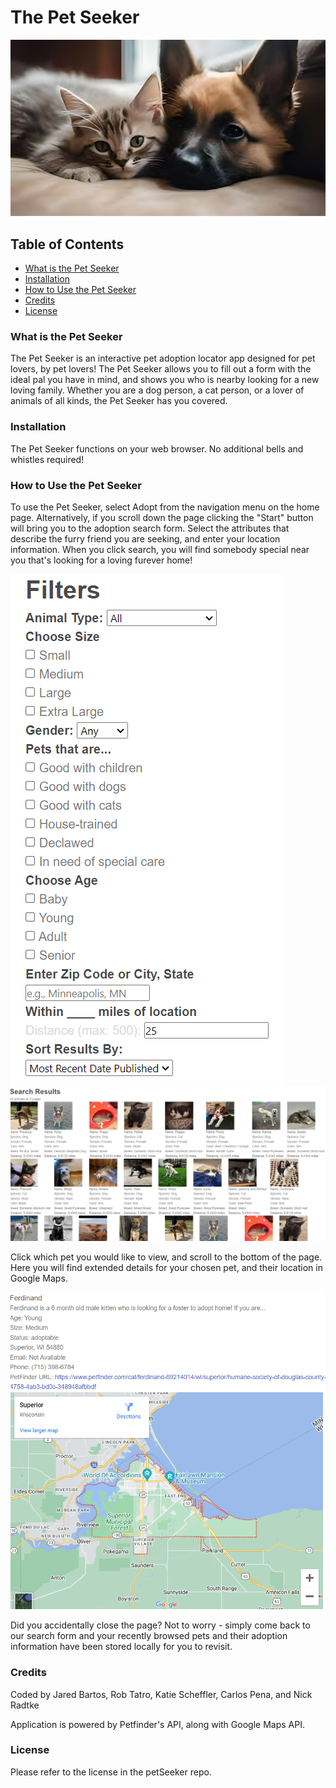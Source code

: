 # The Pet Seeker

![PetSeeker Banner](./images/catanddog.jpg)

## Table of Contents
* [What is the Pet Seeker](#what-is-the-Pet-Seeker)
* [Installation](#Installation)
* [How to Use the Pet Seeker](#how-to-use-the-Pet-Seeker)
* [Credits](#Credits)
* [License](#license)

### What is the Pet Seeker

The Pet Seeker is an interactive pet adoption locator app designed for pet lovers, by pet lovers! The Pet Seeker allows you to fill out a form with the ideal pal you have in mind, and shows you who is nearby looking for a new loving family. Whether you are a dog person, a cat person, or a lover of animals of all kinds, the Pet Seeker has you covered.

### Installation

The Pet Seeker functions on your web browser. No additional bells and whistles required!

### How to Use the Pet Seeker
To use the Pet Seeker, select Adopt from the navigation menu on the home page. Alternatively, if you scroll down the page clicking the "Start" button will bring you to the adoption search form. Select the attributes that describe the furry friend you are seeking, and enter your location information. When you click search, you will find somebody special near you that's looking for a loving furever home!

![PetSeeker Form](./images/PetSeekerForm.png)
![PetSeeker Results Example](./images/PetSeekerResultsExample.png)

Click which pet you would like to view, and scroll to the bottom of the page. Here you will find extended details for your chosen pet, and their location in Google Maps.

![PetSeeker Map](./images/PetSeekerMapEmbed.png)

 Did you accidentally close the page? Not to worry - simply come back to our search form and your recently browsed pets and their adoption information have been stored locally for you to revisit.

### Credits

Coded by Jared Bartos, Rob Tatro, Katie Scheffler, Carlos Pena, and Nick Radtke

Application is powered by Petfinder's API, along with Google Maps API.

### License

Please refer to the license in the petSeeker repo.
